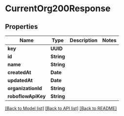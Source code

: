 # CurrentOrg200Response

## Properties
Name | Type | Description | Notes
------------ | ------------- | ------------- | -------------
**key** | **UUID** |  | 
**id** | **String** |  | 
**name** | **String** |  | 
**createdAt** | **Date** |  | 
**updatedAt** | **Date** |  | 
**organizationId** | **String** |  | 
**roboflowApiKey** | **String** |  | 

[[Back to Model list]](../README.md#documentation-for-models) [[Back to API list]](../README.md#documentation-for-api-endpoints) [[Back to README]](../README.md)


